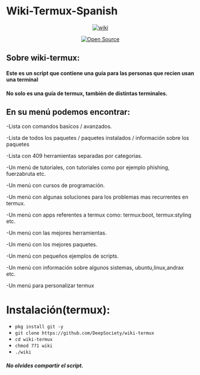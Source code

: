 # Wiki-Termux-Spanish

<p align="center">
<a href="#"><img title="wiki" src="https://emailspoofbyharris.000webhostapp.com/pro/wiki.jpg"></a>
</p>
<p align="center">
<a href="https://github.com/DeepSociety-https://github.com/x3r0x-hispgatos/">
<a href="#"><img title="Open Source" src="https://img.shields.io/badge/Open%20Source-%E2%9D%A4-green?style=for-the-badge"></a>
</p>
</div>

## Sobre wiki-termux:

#### Este es un script que contiene una guía para las personas que recien usan una terminal
#### No solo es una guía de termux, también de distintas terminales.

## En su menú podemos encontrar:

-Lista con comandos basicos / avanzados.

-Lista de todos los paquetes / paquetes instalados / información sobre los paquetes

-Lista con 409 herramientas separadas por categorias.

-Un menú de tutoriales, con tutoriales como por ejemplo phishing, fuerzabruta etc.

-Un menú con cursos de programación.

-Un menú con algunas soluciones para los problemas mas recurrentes en termux.

-Un menú con apps referentes a termux como: termux:boot, termux:styling etc.

-Un menú con las mejores herramientas.

-Un menú con los mejores paquetes.

-Un menú con pequeños ejemplos de scripts.

-Un menú con información sobre algunos sistemas, ubuntu,linux,andrax etc.

-Un menú para personalizar termux


# Instalación(termux):

* `pkg install git -y`
* `git clone https://github.com/DeepSociety/wiki-termux`
* `cd wiki-termux`
* `chmod 771 wiki`
* `./wiki`

##### No olvides compartir el script.
